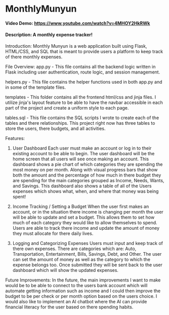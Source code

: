 # MonthlyMunyun
#### Video Demo:  https://www.youtube.com/watch?v=4MHOY2HkRWk
#### Description: A monthly expense tracker!

Introduction:
Monthly Munyun is a web application built using Flask, HTML/CSS, and SQL that is meant to provide users a platform to keep track of there monthly expenses.

File Overview:
app.py - This file contains all the backend logic written in Flask including user authentication, route logic, and session management.

helpers.py - This file contains the helper functions used in both app.py and in some of the template files.

templates - This folder contains all the frontend html/css and jinja files. I utilize jinja's layout feature to be able to have the navbar accessible in each part of the project and create a uniform style to each page.

tables.sql - This file contains the SQL scripts I wrote to create each of the tables and there relationships. This project right now has three tables to store the users, there budgets, and all activities.


Features:
1. User Dashboard
Each user must make an account or log in to their existing account to be able to begin. The user dashboard will be the home screen that all users will see once making an account. This dashboard shows a pie chart of which categories they are spending the most money on per month. Along with visual progress bars that show both the amount and the percentage of how much in there budget they are spending for the main categories grouped as Income, Needs, Wants, and Savings. This dashboard also shows a table of all of the Users expenses which shows what, when, and where that money was being spent!

2. Income Tracking / Setting a Budget
When the user first makes an account, or in the situation there income is changing per month the user will be able to update and set a budget. This allows them to set how much of each category they would like to allow themselves to spend. Users are able to track there income and update the amount of money they must allocate for there daily lives.

3. Logging and Categorizing Expenses
Users must input and keep track of there own expenses. There are categories which are: Auto, Transportation, Entertainment, Bills, Savings, Debt, and Other. The user can set the amount of money as well as the category to which the expense belongs too. Once submitted they will be sent back to the user dashboard which will show the updated expenses.

Future Improvements:
In the future, the main improvements I want to make would be to be able to connect to the users bank account which will automate getting information such as income and I could then improve the budget to be per check or per month option based on the users choice. I would also like to implement an AI chatbot where the AI can provide financial literacy for the user based on there spending habits.


